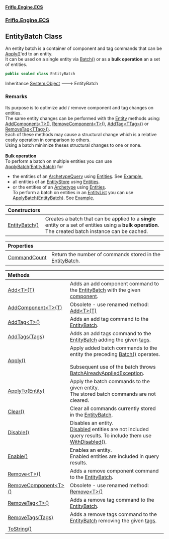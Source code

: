 #### [Friflo.Engine.ECS](index.md 'index')
### [Friflo.Engine.ECS](Friflo.Engine.ECS.md 'Friflo.Engine.ECS')

## EntityBatch Class

An entity batch is a container of component and tag commands that can be [Apply()](EntityBatch.Apply().md 'Friflo.Engine.ECS.EntityBatch.Apply()')'ed to an entity.<br/>
It can be used on a single entity via [Batch()](Entity.Batch().md 'Friflo.Engine.ECS.Entity.Batch()') or as a <b>bulk operation</b> an a set of entities.

```csharp
public sealed class EntityBatch
```

Inheritance [System.Object](https://docs.microsoft.com/en-us/dotnet/api/System.Object 'System.Object') &#129106; EntityBatch

### Remarks
Its purpose is to optimize add / remove component and tag changes on entities.<br/>
The same entity changes can be performed with the [Entity](Entity.md 'Friflo.Engine.ECS.Entity') methods using:<br/>[AddComponent&lt;T&gt;()](Entity.AddComponent_T_().md 'Friflo.Engine.ECS.Entity.AddComponent<T>()'), [RemoveComponent&lt;T&gt;()](Entity.RemoveComponent_T_().md 'Friflo.Engine.ECS.Entity.RemoveComponent<T>()'),
[AddTag&lt;TTag&gt;()](Entity.AddTag_TTag_().md 'Friflo.Engine.ECS.Entity.AddTag<TTag>()') or [RemoveTag&lt;TTag&gt;()](Entity.RemoveTag_TTag_().md 'Friflo.Engine.ECS.Entity.RemoveTag<TTag>()').<br/>
Each of these methods may cause a structural change which is a relative costly operation in comparison to others.<br/>
Using a batch minimize theses structural changes to one or none.<br/><br/><b>Bulk operation</b><br/>
To perform a batch on multiple entities you can use [ApplyBatch(EntityBatch)](QueryEntities.ApplyBatch(EntityBatch).md 'Friflo.Engine.ECS.QueryEntities.ApplyBatch(Friflo.Engine.ECS.EntityBatch)') for <br/>
- the entities of an [ArchetypeQuery](ArchetypeQuery.md 'Friflo.Engine.ECS.ArchetypeQuery') using [Entities](ArchetypeQuery.Entities.md 'Friflo.Engine.ECS.ArchetypeQuery.Entities').
  See <a href="https://github.com/friflo/Friflo.Json.Fliox/wiki/Examples-~-Optimization#entitybatch---query">Example.</a><br/>
- all entities of an [EntityStore](EntityStore.md 'Friflo.Engine.ECS.EntityStore') using [Entities](EntityStore.Entities.md 'Friflo.Engine.ECS.EntityStore.Entities').<br/>
- or the entities of an [Archetype](Archetype.md 'Friflo.Engine.ECS.Archetype') using [Entities](Archetype.Entities.md 'Friflo.Engine.ECS.Archetype.Entities').<br/>
To perform a batch on entities in an [EntityList](EntityList.md 'Friflo.Engine.ECS.EntityList') you can use [ApplyBatch(EntityBatch)](EntityList.ApplyBatch(EntityBatch).md 'Friflo.Engine.ECS.EntityList.ApplyBatch(Friflo.Engine.ECS.EntityBatch)').
See <a href="https://github.com/friflo/Friflo.Json.Fliox/wiki/Examples-~-Optimization#entitybatch---entitylist">Example.</a><br/>

| Constructors | |
| :--- | :--- |
| [EntityBatch()](EntityBatch.EntityBatch().md 'Friflo.Engine.ECS.EntityBatch.EntityBatch()') | Creates a batch that can be applied to a <b>single</b> entity or a set of entities using a <b>bulk operation</b>.<br/> The created batch instance can be cached. |

| Properties | |
| :--- | :--- |
| [CommandCount](EntityBatch.CommandCount.md 'Friflo.Engine.ECS.EntityBatch.CommandCount') | Return the number of commands stored in the [EntityBatch](EntityBatch.md 'Friflo.Engine.ECS.EntityBatch'). |

| Methods | |
| :--- | :--- |
| [Add&lt;T&gt;(T)](EntityBatch.Add_T_(T).md 'Friflo.Engine.ECS.EntityBatch.Add<T>(T)') | Adds an add component command to the [EntityBatch](EntityBatch.md 'Friflo.Engine.ECS.EntityBatch') with the given [component](EntityBatch.Add_T_(T).md#Friflo.Engine.ECS.EntityBatch.Add_T_(T).component 'Friflo.Engine.ECS.EntityBatch.Add<T>(T).component'). |
| [AddComponent&lt;T&gt;(T)](EntityBatch.AddComponent_T_(T).md 'Friflo.Engine.ECS.EntityBatch.AddComponent<T>(T)') | Obsolete - use renamed method: [Add&lt;T&gt;(T)](EntityBatch.Add_T_(T).md 'Friflo.Engine.ECS.EntityBatch.Add<T>(T)') |
| [AddTag&lt;T&gt;()](EntityBatch.AddTag_T_().md 'Friflo.Engine.ECS.EntityBatch.AddTag<T>()') | Adds an add tag command to the [EntityBatch](EntityBatch.md 'Friflo.Engine.ECS.EntityBatch'). |
| [AddTags(Tags)](EntityBatch.AddTags(Tags).md 'Friflo.Engine.ECS.EntityBatch.AddTags(Friflo.Engine.ECS.Tags)') | Adds an add tags command to the [EntityBatch](EntityBatch.md 'Friflo.Engine.ECS.EntityBatch') adding the given [tags](EntityBatch.AddTags(Tags).md#Friflo.Engine.ECS.EntityBatch.AddTags(Friflo.Engine.ECS.Tags).tags 'Friflo.Engine.ECS.EntityBatch.AddTags(Friflo.Engine.ECS.Tags).tags'). |
| [Apply()](EntityBatch.Apply().md 'Friflo.Engine.ECS.EntityBatch.Apply()') | Apply added batch commands to the entity the preceding [Batch()](Entity.Batch().md 'Friflo.Engine.ECS.Entity.Batch()') operates.<br/><br/> Subsequent use of the batch throws [BatchAlreadyAppliedException](BatchAlreadyAppliedException.md 'Friflo.Engine.ECS.BatchAlreadyAppliedException'). |
| [ApplyTo(Entity)](EntityBatch.ApplyTo(Entity).md 'Friflo.Engine.ECS.EntityBatch.ApplyTo(Friflo.Engine.ECS.Entity)') | Apply the batch commands to the given [entity](EntityBatch.ApplyTo(Entity).md#Friflo.Engine.ECS.EntityBatch.ApplyTo(Friflo.Engine.ECS.Entity).entity 'Friflo.Engine.ECS.EntityBatch.ApplyTo(Friflo.Engine.ECS.Entity).entity').<br/> The stored batch commands are not cleared. |
| [Clear()](EntityBatch.Clear().md 'Friflo.Engine.ECS.EntityBatch.Clear()') | Clear all commands currently stored in the [EntityBatch](EntityBatch.md 'Friflo.Engine.ECS.EntityBatch'). |
| [Disable()](EntityBatch.Disable().md 'Friflo.Engine.ECS.EntityBatch.Disable()') | Disables an entity.<br/>[Disabled](Disabled.md 'Friflo.Engine.ECS.Disabled') entities are not included query results. To include them use [WithDisabled()](ArchetypeQuery.WithDisabled().md 'Friflo.Engine.ECS.ArchetypeQuery.WithDisabled()'). |
| [Enable()](EntityBatch.Enable().md 'Friflo.Engine.ECS.EntityBatch.Enable()') | Enables an entity.<br/> Enabled entities are included in query results. |
| [Remove&lt;T&gt;()](EntityBatch.Remove_T_().md 'Friflo.Engine.ECS.EntityBatch.Remove<T>()') | Adds a remove component command to the [EntityBatch](EntityBatch.md 'Friflo.Engine.ECS.EntityBatch'). |
| [RemoveComponent&lt;T&gt;()](EntityBatch.RemoveComponent_T_().md 'Friflo.Engine.ECS.EntityBatch.RemoveComponent<T>()') | Obsolete - use renamed method: [Remove&lt;T&gt;()](EntityBatch.Remove_T_().md 'Friflo.Engine.ECS.EntityBatch.Remove<T>()') |
| [RemoveTag&lt;T&gt;()](EntityBatch.RemoveTag_T_().md 'Friflo.Engine.ECS.EntityBatch.RemoveTag<T>()') | Adds a remove tag command to the [EntityBatch](EntityBatch.md 'Friflo.Engine.ECS.EntityBatch'). |
| [RemoveTags(Tags)](EntityBatch.RemoveTags(Tags).md 'Friflo.Engine.ECS.EntityBatch.RemoveTags(Friflo.Engine.ECS.Tags)') | Adds a remove tags command to the [EntityBatch](EntityBatch.md 'Friflo.Engine.ECS.EntityBatch') removing the given [tags](EntityBatch.RemoveTags(Tags).md#Friflo.Engine.ECS.EntityBatch.RemoveTags(Friflo.Engine.ECS.Tags).tags 'Friflo.Engine.ECS.EntityBatch.RemoveTags(Friflo.Engine.ECS.Tags).tags'). |
| [ToString()](EntityBatch.ToString().md 'Friflo.Engine.ECS.EntityBatch.ToString()') | |

